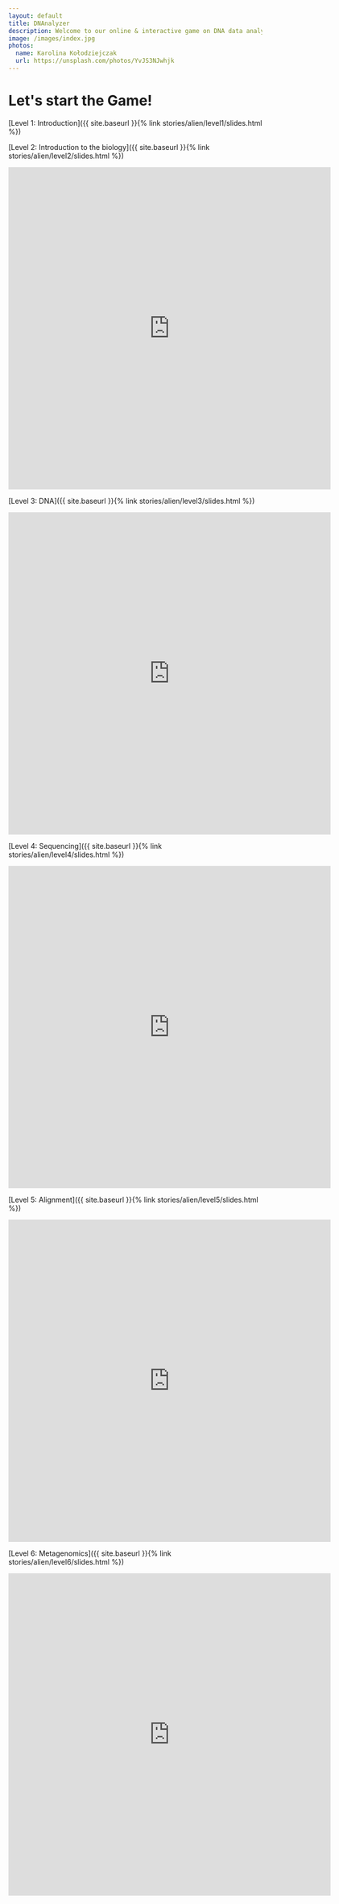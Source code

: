 ```yaml
---
layout: default
title: DNAnalyzer
description: Welcome to our online & interactive game on DNA data analysis
image: /images/index.jpg
photos:
  name: Karolina Kołodziejczak
  url: https://unsplash.com/photos/YvJS3NJwhjk
---
```


# Let's start the Game!

[Level 1: Introduction]({{ site.baseurl }}{% link stories/alien/level1/slides.html %})

[Level 2: Introduction to the biology]({{ site.baseurl }}{% link stories/alien/level2/slides.html %})

<iframe src="https://docs.google.com/forms/d/e/1FAIpQLSdrnrPA_USxzXmGS3rnC0QsELCvdgKmyHUQ_qaRW9-gA_LZZg/viewform?embedded=true" width="640" height="640" frameborder="0" marginheight="0" marginwidth="0">Loading…</iframe>

[Level 3: DNA]({{ site.baseurl }}{% link stories/alien/level3/slides.html %})

<iframe src="https://docs.google.com/forms/d/e/1FAIpQLSdKgEfv6CQLIfD0xAbE10FZygL9kogFdxi3mjeSG9azq5VHJw/viewform?embedded=true" width="640" height="640" frameborder="0" marginheight="0" marginwidth="0">Loading…</iframe>

[Level 4: Sequencing]({{ site.baseurl }}{% link stories/alien/level4/slides.html %})

<iframe src="https://docs.google.com/forms/d/e/1FAIpQLSfqGE3ktWbe-_t15G4CMk2_2TtEffR6pEaKsQqpGfqVpsBiug/viewform?embedded=true" width="640" height="640" frameborder="0" marginheight="0" marginwidth="0">Loading…</iframe>

[Level 5: Alignment]({{ site.baseurl }}{% link stories/alien/level5/slides.html %})

<iframe src="https://docs.google.com/forms/d/e/1FAIpQLSdDiTydGlRyEx16G7ayejFwMy4_QS6VTjTpinBHnJgQbOBVnw/viewform?embedded=true" width="640" height="640" frameborder="0" marginheight="0" marginwidth="0">Loading…</iframe>

[Level 6: Metagenomics]({{ site.baseurl }}{% link stories/alien/level6/slides.html %})

<iframe src="https://docs.google.com/forms/d/e/1FAIpQLSfCSUcvQNpB4_oMMpEHvN0YIouRpRfL44qEfX5cllQepUh-Jw/viewform?embedded=true" width="640" height="640" frameborder="0" marginheight="0" marginwidth="0">Loading…</iframe>


